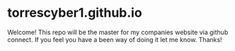 # torrescyber1.github.io
Welcome!
This repo will be the master for my companies website via github connect. If you feel you have a been way of doing it let me know. Thanks!
